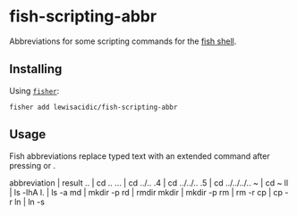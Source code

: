# fish-scripting-abbr
Abbreviations for some scripting commands for the [fish shell](https://fishshell.com/).

## Installing

Using [`fisher`](https://github.com/jorgebucaran/fisher):

```fish
fisher add lewisacidic/fish-scripting-abbr
```

## Usage

Fish abbreviations replace typed text with an extended command after pressing <Space> or <Enter>.

abbreviation | result
.. | cd ..
... | cd ../..
.4 | cd ../../..
.5 | cd ../../../..
~ | cd ~
ll | ls -lhA
l. | ls -a
md | mkdir -p
rd | rmdir
mkdir | mkdir -p
rm | rm -r
cp | cp -r
ln | ln -s


